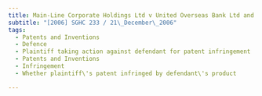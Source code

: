 ```yaml
---
title: Main-Line Corporate Holdings Ltd v United Overseas Bank Ltd and Another (First Currency 
subtitle: "[2006] SGHC 233 / 21\_December\_2006"
tags:
  - Patents and Inventions
  - Defence
  - Plaintiff taking action against defendant for patent infringement
  - Patents and Inventions
  - Infringement
  - Whether plaintiff\'s patent infringed by defendant\'s product

---
```



